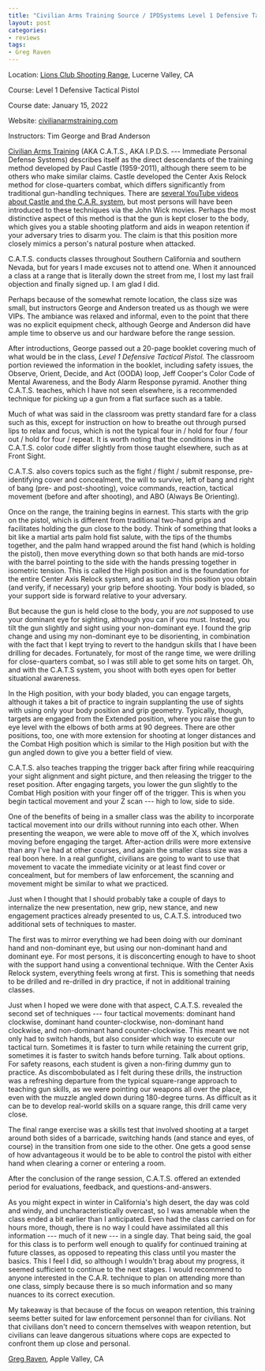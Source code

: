 ```yaml
---
title: "Civilian Arms Training Source / IPDSystems Level 1 Defensive Tactical Pistol (review)"
layout: post
categories:
- reviews
tags:
- Greg Raven
---
```


Location: [Lions Club Shooting Range](https://lvlionsclub.com), Lucerne Valley, CA

Course: Level 1 Defensive Tactical Pistol

Course date: January 15, 2022

Website: [civilianarmstraining.com](https://www.civilianarmstraining.com/)

Instructors: Tim George and Brad Anderson

[Civilian Arms Training](https://www.civilianarmstraining.com/) (AKA C.A.T.S., AKA I.P.D.S. --- Immediate Personal Defense Systems) describes itself as the direct descendants of the training method developed by Paul Castle (1959-2011), although there seem to be others who make similar claims. Castle developed the Center Axis Relock method for close-quarters combat, which differs significantly from traditional gun-handling techniques. There are [several YouTube videos about Castle and the C.A.R. system](https://www.youtube.com/playlist?list=PLSjNlVCvDvssh2AYX7ykkd5GxBbAChVIn), but most persons will have been introduced to these techniques via the John Wick movies. Perhaps the most distinctive aspect of this method is that the gun is kept closer to the body, which gives you a stable shooting platform and aids in weapon retention if your adversary tries to disarm you. The claim is that this position more closely mimics a person's natural posture when attacked.

C.A.T.S. conducts classes throughout Southern California and southern Nevada, but for years I made excuses not to attend one. When it announced a class at a range that is literally down the street from me, I lost my last frail objection and finally signed up. I am glad I did.

Perhaps because of the somewhat remote location, the class size was small, but instructors George and Anderson treated us as though we were VIPs. The ambiance was relaxed and informal, even to the point that there was no explicit equipment check, although George and Anderson did have ample time to observe us and our hardware before the range session.

After introductions, George passed out a 20-page booklet covering much of what would be in the class, *Level 1 Defensive Tactical Pistol.* The classroom portion reviewed the information in the booklet, including safety issues, the Observe, Orient, Decide, and Act (OODA) loop, Jeff Cooper's Color Code of Mental Awareness, and the Body Alarm Response pyramid. Another thing C.A.T.S. teaches, which I have not seen elsewhere, is a recommended technique for picking up a gun from a flat surface such as a table.

Much of what was said in the classroom was pretty standard fare for a class such as this, except for instruction on how to breathe out through pursed lips to relax and focus, which is not the typical four in / hold for four / four out / hold for four / repeat. It is worth noting that the conditions in the C.A.T.S. color code differ slightly from those taught elsewhere, such as at Front Sight.

C.A.T.S. also covers topics such as the fight / flight / submit response, pre-identifying cover and concealment, the will to survive, left of bang and right of bang (pre- and post-shooting), voice commands, reaction, tactical movement (before and after shooting), and ABO (Always Be Orienting).

Once on the range, the training begins in earnest. This starts with the grip on the pistol, which is different from traditional two-hand grips and facilitates holding the gun close to the body. Think of something that looks a bit like a martial arts palm hold fist salute, with the tips of the thumbs together, and the palm hand wrapped around the fist hand (which is holding the pistol), then move everything down so that both hands are mid-torso with the barrel pointing to the side with the hands pressing together in isometric tension. This is called the High position and is the foundation for the entire Center Axis Relock system, and as such in this position you obtain (and verify, if necessary) your grip before shooting. Your body is bladed, so your support side is forward relative to your adversary.

But because the gun is held close to the body, you are *not* supposed to use your dominant eye for sighting, although you can if you must. Instead, you tilt the gun slightly and sight using your non-dominant eye. I found the grip change and using my non-dominant eye to be disorienting, in combination with the fact that I kept trying to revert to the handgun skills that I have been drilling for decades. Fortunately, for most of the range time, we were drilling for close-quarters combat, so I was still able to get some hits on target. Oh, and with the C.A.T.S system, you shoot with both eyes open for better situational awareness.

In the High position, with your body bladed, you can engage targets, although it takes a bit of practice to ingrain supplanting the use of sights with using only your body position and grip geometry. Typically, though, targets are engaged from the Extended position, where you raise the gun to eye level with the elbows of both arms at 90 degrees. There are other positions, too, one with more extension for shooting at longer distances and the Combat High position which is similar to the High position but with the gun angled down to give you a better field of view.

C.A.T.S. also teaches trapping the trigger back after firing while reacquiring your sight alignment and sight picture, and then releasing the trigger to the reset position. After engaging targets, you lower the gun slightly to the Combat High position with your finger off of the trigger. This is when you begin tactical movement and your Z scan --- high to low, side to side.

One of the benefits of being in a smaller class was the ability to incorporate tactical movement into our drills without running into each other. When presenting the weapon, we were able to move off of the X, which involves moving before engaging the target. After-action drills were more extensive than any I've had at other courses, and again the smaller class size was a real boon here. In a real gunfight, civilians are going to want to use that movement to vacate the immediate vicinity or at least find cover or concealment, but for members of law enforcement, the scanning and movement might be similar to what we practiced.

Just when I thought that I should probably take a couple of days to internalize the new presentation, new grip, new stance, and new engagement practices already presented to us, C.A.T.S. introduced two additional sets of techniques to master.

The first was to mirror everything we had been doing with our dominant hand and non-dominant eye, but using our non-dominant hand and dominant eye. For most persons, it is disconcerting enough to have to shoot with the support hand using a conventional technique. With the Center Axis Relock system, everything feels wrong at first. This is something that needs to be drilled and re-drilled in dry practice, if not in additional training classes.

Just when I hoped we were done with that aspect, C.A.T.S. revealed the second set of techniques --- four tactical movements: dominant hand clockwise, dominant hand counter-clockwise, non-dominant hand clockwise, and non-dominant hand counter-clockwise. This meant we not only had to switch hands, but also consider which way to execute our tactical turn. Sometimes it is faster to turn while retaining the current grip, sometimes it is faster to switch hands before turning. Talk about options. For safety reasons, each student is given a non-firing dummy gun to practice. As discombobulated as I felt during these drills, the instruction was a refreshing departure from the typical square-range approach to teaching gun skills, as we were pointing our weapons all over the place, even with the muzzle angled down during 180-degree turns. As difficult as it can be to develop real-world skills on a square range, this drill came very close.

The final range exercise was a skills test that involved shooting at a target around both sides of a barricade, switching hands (and stance and eyes, of course) in the transition from one side to the other. One gets a good sense of how advantageous it would be to be able to control the pistol with either hand when clearing a corner or entering a room.

After the conclusion of the range session, C.A.T.S. offered an extended period for evaluations, feedback, and questions-and-answers.

As you might expect in winter in California's high desert, the day was cold and windy, and uncharacteristically overcast, so I was amenable when the class ended a bit earlier than I anticipated. Even had the class carried on for hours more, though, there is no way I could have assimilated all this information --- much of it new --- in a single day. That being said, the goal for this class is to perform well enough to qualify for continued training at future classes, as opposed to repeating this class until you master the basics. This I feel I did, so although I wouldn't brag about my progress, it seemed sufficient to continue to the next stages. I would recommend to anyone interested in the C.A.R. technique to plan on attending more than one class, simply because there is so much information and so many nuances to its correct execution.

My takeaway is that because of the focus on weapon retention, this training seems better suited for law enforcement personnel than for civilians. Not that civilians don't need to concern themselves with weapon retention, but civilians can leave dangerous situations where cops are expected to confront them up close and personal.

[Greg Raven](https://www.gregraven.online), Apple Valley, CA
